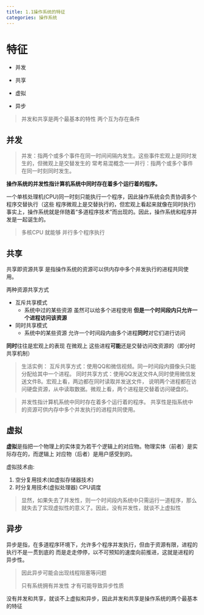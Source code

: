 ```yaml
---
title: 1.1操作系统的特征
categories: 操作系统
---
```


# 特征

- 并发

- 共享

- 虚拟

- 异步

> 并发和共享是两个最基本的特性 两个互为存在条件

## 并发

> 并发：指两个或多个事件在同一时间间隔内发生。这些事件宏观上是同时发生的，但微观上是交替发生的
> 常考易混概念一一并行：指两个或多个事件在同一时刻同时发生。

**操作系统的并发性指计算机系统中同时存在着多个运行着的程序。**

一个单核处理机(CPU)同一时刻只能执行一个程序，因此操作系统会负责协调多个程序交替执行（这些
程序微观上是交替执行的，但宏观上看起来就像在同时执行) 
事实上，操作系统就是伴随着“多道程序技术”而出现的。因此，操作系统和程序并发是一起诞生的。

> 多核CPU 就能够 并行多个程序执行

## 共享

共享即资源共享 是指操作系统的资源可以供内存中多个并发执行的进程共同使用。

两种资源共享方式

- 互斥共享模式
  - 系统中过的某些资源 虽然可以给多个进程使用 **但是一个时间段内只允许一个进程访问该资源**
- 同时共享模式
  - 系统中的某些资源 允许一个时间段内由多个进程**同时**对它们进行访问

**同时**往往是宏观上的表现 在微观上 这些进程**可能**还是交替访问改资源的（即分时共享机制）

> 生活实例：
> 互斥共享方式：使用QQ和微信视频。同一时间段内摄像头只能分配给其中一个进程。
> 同时共享方式：使用QQ发送文件A,同时使用微信发送文件B。宏观上看，两边都在同时读取并发送文件，
> 说明两个进程都在访问硬盘资源，从中读取数据。微观上看，两个进程是交替着访问硬盘的。



> 并发性指计算机系统中同时存在着多个运行着的程序。
> 共享性是指系统中的资源可供内存中多个并发执行的进程共同使用。

## 虚拟

**虚拟**是指把一个物理上的实体变为若干个逻辑上的对应物。物理实体（前者）是实际存在的，而逻辑上
对应物（后者）是用户感受到的。

虚拟技术由:

1. 空分复用技术(如虚拟存储器技术)
2. 时分复用技术(虚拟处理器) CPU调度

> 显然，如果失去了并发性，则一个时间段内系统中只需运行一道程序，那么就失去了实现虚拟性的意义了。因此，没有并发性，就谈不上虚拟性

## 异步

异步是指，在多道程序环境下，允许多个程序并发执行，但由于资源有限，进程的执行不是一贯到底的
而是走走停停，以不可预知的速度向前推进，这就是进程的异步性。

> 因此异步可能会出现线程阻塞等问题
>
> 只有系统拥有并发性 才有可能导致异步性质

没有并发和共享，就谈不上虚拟和异步，因此并发和共享是操作系统的两个最基本的特征